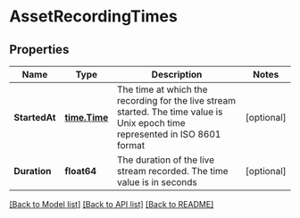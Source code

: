 # AssetRecordingTimes

## Properties
Name | Type | Description | Notes
------------ | ------------- | ------------- | -------------
**StartedAt** | [**time.Time**](time.Time.md) | The time at which the recording for the live stream started. The time value is Unix epoch time represented in ISO 8601 format | [optional] 
**Duration** | **float64** | The duration of the live stream recorded. The time value is in seconds | [optional] 

[[Back to Model list]](../README.md#documentation-for-models) [[Back to API list]](../README.md#documentation-for-api-endpoints) [[Back to README]](../README.md)


